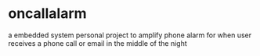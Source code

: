 # oncallalarm
a embedded system personal project to amplify phone alarm for when user receives a phone call or email in the middle of the night
